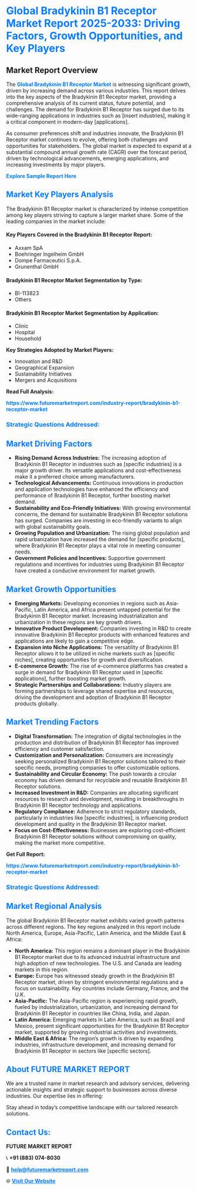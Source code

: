 <h1 style="color: #007BFF;">Global Bradykinin B1 Receptor Market Report 2025-2033: Driving Factors, Growth Opportunities, and Key Players</h1>

<section id="overview">
<h2>Market Report Overview</h2>
<p>The <a href="https://www.futuremarketreport.com/industry-report/bradykinin-b1-receptor-market" style="color: #007BFF; text-decoration: none;"><strong>Global Bradykinin B1 Receptor Market</strong></a> is witnessing significant growth, driven by increasing demand across various industries. This report delves into the key aspects of the Bradykinin B1 Receptor market, providing a comprehensive analysis of its current status, future potential, and challenges. The demand for Bradykinin B1 Receptor has surged due to its wide-ranging applications in industries such as [insert industries], making it a critical component in modern-day [applications].</p>
<p>As consumer preferences shift and industries innovate, the Bradykinin B1 Receptor market continues to evolve, offering both challenges and opportunities for stakeholders. The global market is expected to expand at a substantial compound annual growth rate (CAGR) over the forecast period, driven by technological advancements, emerging applications, and increasing investments by major players.</p>
</section>

<section id="overview">
<p><a href="https://www.futuremarketreport.com/request-sample/reportId=52819" style="color: #007BFF; text-decoration: none;"><strong>Explore Sample Report Here</strong></a></p>
</section>

<section id="key-players">
<h2 style="color: #007BFF;">Market Key Players Analysis</h2>
<p>The Bradykinin B1 Receptor market is characterized by intense competition among key players striving to capture a larger market share. Some of the leading companies in the market include:</p>
<h4>Key Players Covered in the Bradykinin B1 Receptor Report:</h4>
<ul><li>Axxam SpA</li><li>Boehringer Ingelheim GmbH</li><li>Dompe Farmaceutici S.p.A.</li><li>Grunenthal GmbH</li></ul>
<h4>Bradykinin B1 Receptor Market Segmentation by Type:</h4>
<ul><li>BI-113823</li><li>Others</li></ul>

<h4>Bradykinin B1 Receptor Market Segmentation by Application:</h4>
<ul><li>Clinic</li><li>Hospital</li><li>Household</li></ul>
<p><strong>Key Strategies Adopted by Market Players:</strong></p>
<ul>
<li>Innovation and R&D</li>
<li>Geographical Expansion</li>
<li>Sustainability Initiatives</li>
<li>Mergers and Acquisitions</li>
</ul>
</section>

<section>
<p><strong>Read Full Analysis: </strong></p><a href="https://www.futuremarketreport.com/industry-report/bradykinin-b1-receptor-market" style="color: #007BFF; text-decoration: none;"><strong>https://www.futuremarketreport.com/industry-report/bradykinin-b1-receptor-market</strong></a>
<h3 style="color: #007BFF;">Strategic Questions Addressed:</h3>
</section>

<section id="driving-factors">
<h2 style="color: #007BFF;">Market Driving Factors</h2>
<ul>
<li><strong>Rising Demand Across Industries:</strong> The increasing adoption of Bradykinin B1 Receptor in industries such as [specific industries] is a major growth driver. Its versatile applications and cost-effectiveness make it a preferred choice among manufacturers.</li>
<li><strong>Technological Advancements:</strong> Continuous innovations in production and application technologies have enhanced the efficiency and performance of Bradykinin B1 Receptor, further boosting market demand.</li>
<li><strong>Sustainability and Eco-Friendly Initiatives:</strong> With growing environmental concerns, the demand for sustainable Bradykinin B1 Receptor solutions has surged. Companies are investing in eco-friendly variants to align with global sustainability goals.</li>
<li><strong>Growing Population and Urbanization:</strong> The rising global population and rapid urbanization have increased the demand for [specific products], where Bradykinin B1 Receptor plays a vital role in meeting consumer needs.</li>
<li><strong>Government Policies and Incentives:</strong> Supportive government regulations and incentives for industries using Bradykinin B1 Receptor have created a conducive environment for market growth.</li>
</ul>
</section>

<section id="growth-opportunities">
<h2 style="color: #007BFF;">Market Growth Opportunities</h2>
<ul>
<li><strong>Emerging Markets:</strong> Developing economies in regions such as Asia-Pacific, Latin America, and Africa present untapped potential for the Bradykinin B1 Receptor market. Increasing industrialization and urbanization in these regions are key growth drivers.</li>
<li><strong>Innovative Product Development:</strong> Companies investing in R&D to create innovative Bradykinin B1 Receptor products with enhanced features and applications are likely to gain a competitive edge.</li>
<li><strong>Expansion into Niche Applications:</strong> The versatility of Bradykinin B1 Receptor allows it to be utilized in niche markets such as [specific niches], creating opportunities for growth and diversification.</li>
<li><strong>E-commerce Growth:</strong> The rise of e-commerce platforms has created a surge in demand for Bradykinin B1 Receptor used in [specific applications], further boosting market growth.</li>
<li><strong>Strategic Partnerships and Collaborations:</strong> Industry players are forming partnerships to leverage shared expertise and resources, driving the development and adoption of Bradykinin B1 Receptor products globally.</li>
</ul>
</section>

<section id="trending-factors">
<h2 style="color: #007BFF;">Market Trending Factors</h2>
<ul>
<li><strong>Digital Transformation:</strong> The integration of digital technologies in the production and distribution of Bradykinin B1 Receptor has improved efficiency and customer satisfaction.</li>
<li><strong>Customization and Personalization:</strong> Consumers are increasingly seeking personalized Bradykinin B1 Receptor solutions tailored to their specific needs, prompting companies to offer customizable options.</li>
<li><strong>Sustainability and Circular Economy:</strong> The push towards a circular economy has driven demand for recyclable and reusable Bradykinin B1 Receptor solutions.</li>
<li><strong>Increased Investment in R&D:</strong> Companies are allocating significant resources to research and development, resulting in breakthroughs in Bradykinin B1 Receptor technology and applications.</li>
<li><strong>Regulatory Compliance:</strong> Adherence to strict regulatory standards, particularly in industries like [specific industries], is influencing product development and quality in the Bradykinin B1 Receptor market.</li>
<li><strong>Focus on Cost-Effectiveness:</strong> Businesses are exploring cost-efficient Bradykinin B1 Receptor solutions without compromising on quality, making the market more competitive.</li>
</ul>
</section>

<section>
<p><strong>Get Full Report: </strong></p><a href="https://www.futuremarketreport.com/industry-report/bradykinin-b1-receptor-market" style="color: #007BFF; text-decoration: none;"><strong>https://www.futuremarketreport.com/industry-report/bradykinin-b1-receptor-market</strong></a>
<h3 style="color: #007BFF;">Strategic Questions Addressed:</h3>
</section>


<section id="regional-analysis">
<h2 style="color: #007BFF;">Market Regional Analysis</h2>
<p>The global Bradykinin B1 Receptor market exhibits varied growth patterns across different regions. The key regions analyzed in this report include North America, Europe, Asia-Pacific, Latin America, and the Middle East & Africa:</p>
<ul>
<li><strong>North America:</strong> This region remains a dominant player in the Bradykinin B1 Receptor market due to its advanced industrial infrastructure and high adoption of new technologies. The U.S. and Canada are leading markets in this region.</li>
<li><strong>Europe:</strong> Europe has witnessed steady growth in the Bradykinin B1 Receptor market, driven by stringent environmental regulations and a focus on sustainability. Key countries include Germany, France, and the U.K.</li>
<li><strong>Asia-Pacific:</strong> The Asia-Pacific region is experiencing rapid growth, fueled by industrialization, urbanization, and increasing demand for Bradykinin B1 Receptor in countries like China, India, and Japan.</li>
<li><strong>Latin America:</strong> Emerging markets in Latin America, such as Brazil and Mexico, present significant opportunities for the Bradykinin B1 Receptor market, supported by growing industrial activities and investments.</li>
<li><strong>Middle East & Africa:</strong> The region’s growth is driven by expanding industries, infrastructure development, and increasing demand for Bradykinin B1 Receptor in sectors like [specific sectors].</li>
</ul>
</section>

<footer>
<h2 style="color: #007BFF;">About FUTURE MARKET REPORT</h2>
<p>We are a trusted name in market research and advisory services, delivering actionable insights and strategic support to businesses across diverse industries. Our expertise lies in offering:</p>

<p>Stay ahead in today’s competitive landscape with our tailored research solutions.</p>

<h2 style="color: #007BFF;">Contact Us:</h2>
<p><strong>FUTURE MARKET REPORT</strong></p>
<p>📞 <strong>+91 (883) 074-8030</strong></p>
<p>📧 <strong><a href="mailto:help@futuremarketreport.com" style="color: #007BFF;">help@futuremarketreport.com</a></strong></p>
<p>🌐 <strong><a href="https://www.futuremarketreport.com/" style="color: #007BFF;">Visit Our Website</a></strong></p>
</footer>